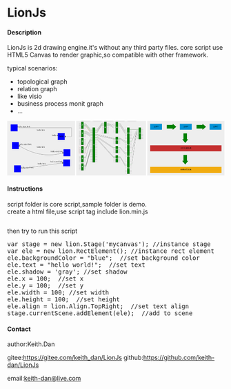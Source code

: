 # LionJs

#### Description
LionJs is 2d drawing engine.it's without any third party files. 
core script use HTML5 Canvas to render graphic,so compatible with other framework.

typical scenarios:
<ul>
<li>topological graph</li>
<li>relation graph</li>
<li>like visio</li>
<li>business process monit graph</li>
<li>...</li>
</ul>

<img src="pic1.png">

#### Instructions

<div>script folder is core script,sample folder is demo.</div>
<div>create a html file,use script tag include lion.min.js</div>
<pre><script src="script/lion.min.js"></script></pre>

<div>then try to run this script </div>
<pre>
var stage = new lion.Stage('mycanvas'); //instance stage
var ele = new lion.RectElement(); //instance rect element
ele.backgroundColor = "blue";  //set background color
ele.text = "hello world!";  //set text
ele.shadow = 'gray'; //set shadow
ele.x = 100;  //set x
ele.y = 100;  //set y
ele.width = 100; //set width
ele.height = 100;  //set height
ele.align = lion.Align.TopRight;  //set text align
stage.currentScene.addElement(ele);  //add to scene
</pre>


#### Contact
author:Keith.Dan

gitee:https://gitee.com/keith_dan/LionJs
github:https://github.com/keith-dan/LionJs

email:keith-dan@live.com
